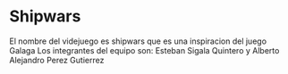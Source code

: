# Shipwars
El nombre del videjuego es shipwars que es una inspiracion del juego Galaga
Los integrantes del equipo son: Esteban Sigala Quintero y Alberto Alejandro Perez Gutierrez
